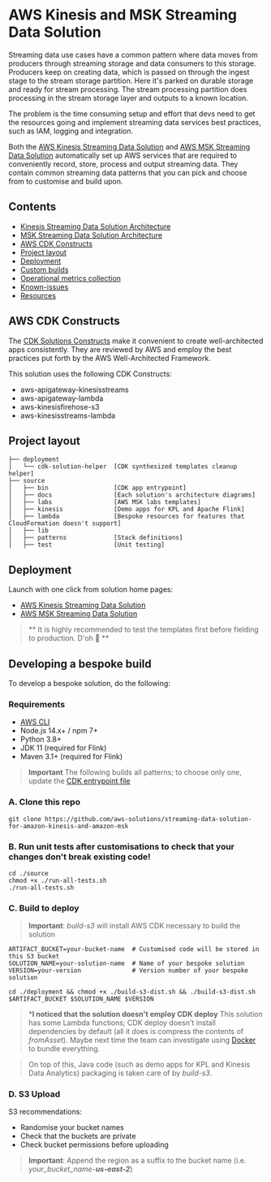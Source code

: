 # AWS Kinesis and MSK Streaming Data Solution

Streaming data use cases have a common pattern where data moves from producers through streaming storage and data consumers to this storage. Producers keep on creating data, which is passed on through the ingest stage to the stream storage partition. Here it's parked on durable storage and ready for stream processing. The stream processing partition does processing in the stream storage layer and outputs to a known location.

The problem is the time consuming setup and effort that devs need to get the resources going and implement streaming data services best practices, such as IAM, logging and integration.

Both the [AWS Kinesis Streaming Data Solution](https://aws.amazon.com/solutions/implementations/aws-streaming-data-solution-for-amazon-kinesis) and [AWS MSK Streaming Data Solution](https://aws.amazon.com/solutions/implementations/aws-streaming-data-solution-for-msk) automatically set up AWS services that are required to conveniently record, store, process and output streaming data. They contain common streaming data patterns that you can pick and choose from to customise and build upon.

## Contents
- [Kinesis Streaming Data Solution Architecture](source/docs/README-Kinesis.md)
- [MSK Streaming Data Solution Architecture](source/docs/README-MSK.md)
- [AWS CDK Constructs](#aws-cdk-constructs)
- [Project layout](#project-layout)
- [Deployment](#deployment)
- [Custom builds](#creating-a-custom-build)
- [Operational metrics collection](#collection-of-operational-metrics)
- [Known-issues](#known-issues)
- [Resources](#resources)

## AWS CDK Constructs
The [CDK Solutions Constructs](https://aws.amazon.com/solutions/constructs/) make it convenient to create well-architected apps consistently. They are reviewed by AWS and employ the best practices put forth by the AWS Well-Architected Framework. 

This solution uses the following CDK Constructs:
- aws-apigateway-kinesisstreams
- aws-apigateway-lambda
- aws-kinesisfirehose-s3
- aws-kinesisstreams-lambda

## Project layout 
```
├── deployment
│   └── cdk-solution-helper  [CDK synthesized templates cleanup helper]
├── source
│   ├── bin                  [CDK app entrypoint]
│   ├── docs                 [Each solution's architecture diagrams]
│   ├── labs                 [AWS MSK labs templates]
│   ├── kinesis              [Demo apps for KPL and Apache Flink]
│   ├── lambda               [Bespoke resources for features that CloudFormation doesn't support]
│   ├── lib
│   ├── patterns             [Stack definitions]
│   ├── test                 [Unit testing]
```

## Deployment
Launch with one click from solution home pages:
- [AWS Kinesis Streaming Data Solution](https://aws.amazon.com/solutions/implementations/aws-streaming-data-solution-for-amazon-kinesis)
- [AWS MSK Streaming Data Solution](https://aws.amazon.com/solutions/implementations/aws-streaming-data-solution-for-amazon-msk)
> ** It is highly recommended to test the templates first before fielding to production. D'oh 🤣 **

## Developing a bespoke build
To develop a bespoke solution, do the following:

### Requirements
- [AWS CLI](https://aws.amazon.com/cli/)
- Node.js 14.x+ / npm 7+
- Python 3.8+
- JDK 11 (required for Flink)
- Maven 3.1+ (required for Flink)

> **Important** The following builds all patterns; to choose only one, update the [CDK entrypoint file](`source/bin/streaming-data-solution.ts`)

### A. Clone this repo
```
git clone https://github.com/aws-solutions/streaming-data-solution-for-amazon-kinesis-and-amazon-msk
```

### B. Run unit tests after customisations to check that your changes don't break existing code!
```
cd ./source
chmod +x ./run-all-tests.sh
./run-all-tests.sh
```

### C. Build to deploy
> **Important**: _build-s3_ will install AWS CDK necessary to build the solution
```
ARTIFACT_BUCKET=your-bucket-name  # Customised code will be stored in this S3 bucket
SOLUTION_NAME=your-solution-name  # Name of your bespoke solution
VERSION=your-version              # Version number of your bespoke solution

cd ./deployment && chmod +x ./build-s3-dist.sh && ./build-s3-dist.sh $ARTIFACT_BUCKET $SOLUTION_NAME $VERSION
```

> ***I noticed that the solution doesn't employ CDK deploy** This solution has some Lambda functions; CDK deploy doesn't install dependencies by default (all it does is compress the contents of _fromAsset_). Maybe next time the team can investigate using [Docker](https://docs.aws.amazon.com/cdk/api/latest/docs/aws-lambda-readme.html#bundling-asset-code) to bundle everything.

> On top of this, Java code (such as demo apps for KPL and Kinesis Data Analytics) packaging is taken care of by _build-s3_.

### D. S3 Upload
S3 recommendations:
- Randomise your bucket names
- Check that the buckets are private
- Check bucket permissions before uploading

> **Important**: Append the region as a suffix to the bucket name (i.e. _your_bucket_name-**us-east-2**_)


